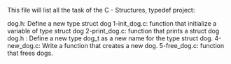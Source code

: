 This file will list all the task of the C - Structures, typedef project:

dog.h: Define a new type struct dog
1-init_dog.c: function that initialize a variable of type struct dog
2-print_dog.c: function that prints a struct dog
dog.h : Define a new type dog_t as a new name for the type struct dog.
4-new_dog.c: Write a function that creates a new dog.
5-free_dog.c: function that frees dogs.
